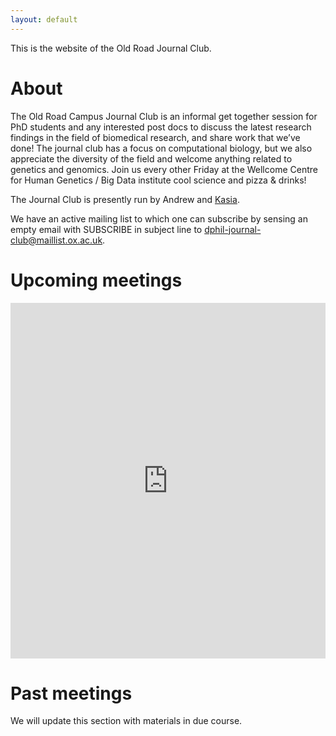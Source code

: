 ```yaml
---
layout: default
---
```


This is the website of the Old Road Journal Club. 

# About

The Old Road Campus Journal Club is an informal get together session for PhD students and any interested post docs to discuss the latest research findings in the field of biomedical research, and share work that we’ve done! The journal club has a focus on computational biology, but we also appreciate the diversity of the field and welcome anything related to genetics and genomics. Join us every other Friday at the Wellcome Centre for Human Genetics / Big Data institute cool science and pizza & drinks!

The Journal Club is presently run by Andrew and [Kasia](https://kasia.codes/).

We have an active mailing list to which one can subscribe by sensing an empty email with SUBSCRIBE in subject line to dphil-journal-club@maillist.ox.ac.uk. 

# Upcoming meetings

<style>
.responsive-wrap iframe{ max-width: 100%;}
</style>
<div class="responsive-wrap">
<!-- this is the embed code provided by Google -->
  <iframe src="https://docs.google.com/spreadsheets/d/e/2PACX-1vSo1RZXOMEKrjWhNPM_olfk9_rO4xmRtVn2UcBO0vlQJMraPmQr7fAdBPxf6lf56S0Q-CJmwKQ90Ey0/pubhtml?gid=1095847980&single=true" frameborder="0" width="960" height="569" allowfullscreen="true" mozallowfullscreen="true" webkitallowfullscreen="true"></iframe>
<!-- Google embed ends -->
</div>

# Past meetings

We will update this section with materials in due course.


